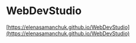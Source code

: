 # WebDevStudio

[https://elenasamanchuk.github.io/WebDevStudio](https://elenasamanchuk.github.io/WebDevStudio)
